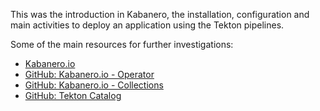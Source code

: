 This was the introduction in Kabanero, the installation, configuration and main activities to deploy an application using the Tekton pipelines.

Some of the main resources for further investigations:

* [Kabanero.io](https://kabanero.io/)
* [GitHub: Kabanero.io - Operator](https://github.com/kabanero-io/kabanero-operator)
* [GitHub: Kabanero.io - Collections](https://github.com/kabanero-io/collections)
* [GitHub: Tekton Catalog](https://github.com/tektoncd/catalog)

